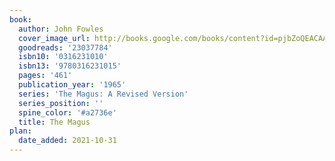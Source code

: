 ```yaml
---
book:
  author: John Fowles
  cover_image_url: http://books.google.com/books/content?id=pjbZoQEACAAJ&printsec=frontcover&img=1&zoom=1&source=gbs_api
  goodreads: '23037784'
  isbn10: '0316231010'
  isbn13: '9780316231015'
  pages: '461'
  publication_year: '1965'
  series: 'The Magus: A Revised Version'
  series_position: ''
  spine_color: '#a2736e'
  title: The Magus
plan:
  date_added: 2021-10-31
---
```


